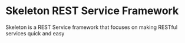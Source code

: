# Skeleton REST Service Framework

Skeleton is a REST Service framework that focuses on making RESTful services quick and easy